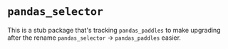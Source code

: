 # `pandas_selector`

This is a stub package that's tracking `pandas_paddles` to make upgrading
after the rename `pandas_selector` -> `pandas_paddles` easier.
